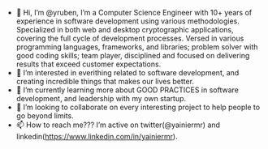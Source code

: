 - 👋 Hi, I’m @yruben, I’m a Computer Science Engineer with 10+ years of experience in software development using various methodologies. Specialized in both web and desktop cryptographic applications, covering the full cycle of development processes. Versed in various programming languages, frameworks, and libraries; problem solver with good coding skills; team player, disciplined and focused on delivering results that exceed customer expectations.
- 👀 I’m interested in everithing related to software development, and creating incredible things that makes our lives better.
- 🌱 I’m currently learning more about GOOD PRACTICES in software development, and leadership with my own startup.
- 💞️ I’m looking to collaborate on every interesting project to help people to go beyond limits.
- 📫 How to reach me??? I’m active on twitter(@yainiermr) and linkedin(https://www.linkedin.com/in/yainiermr).

<!---
yruben/yruben is a ✨ special ✨ repository because its `README.md` (this file) appears on your GitHub profile.
You can click the Preview link to take a look at your changes.
--->
